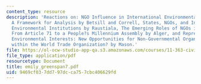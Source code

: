 ```yaml
---
content_type: resource
description: 'Reactions on: NGO Influence in International Environmental Negotiations:
  A Framework for Analysis by Betsill and Correll, States, NGOs, and International
  Environmental Institutions by Raustiala, The Emerging Roles of NGOs in the UN System:
  From Article 71 to a People?s Millennium Assembly by Alger, and Representing Transnational
  Environmental Interests: New Opportunities for Non-Governmental Organization Access
  within the World Trade Organization? by Mason.'
file: https://ol-ocw-studio-app-qa.s3.amazonaws.com/courses/11-363-civil-society-and-the-environment-spring-2005/9469cf037dd797dcca757cbc406629fd_emily_greenspan7.pdf
file_type: application/pdf
resourcetype: Document
title: emily_greenspan7.pdf
uid: 9469cf03-7dd7-97dc-ca75-7cbc406629fd
---
```

